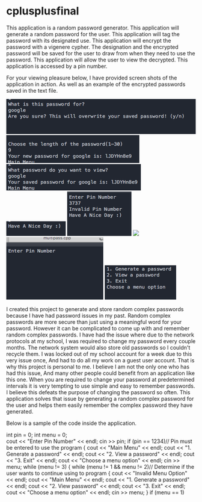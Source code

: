 # cplusplusfinal
This application is a random password generator.
This application will generate a random password for the user.
This application will tag the password with its designated use.
This application will encrypt the password with a vigenere cypher.
The designation and the encrypted password will be saved for the user to draw from when they need to use the password.
This application will allow the user to view the decrypted.
This application is accessed by a pin number.

For your viewing pleasure below, I have provided screen shots of the application in action. As well as an example of the encrypted passwords saved in the text file.

<img src="Screen Shot 2016-06-22 at 1.00.15 PM.png" />
<img src="Screen Shot 2016-06-22 at 1.00.38 PM.png" />
<img src="Screen Shot 2016-06-22 at 1.01.18 PM.png" />
<img src="Screen Shot 2016-06-22 at 1.01.55 PM.png" />
<img src="Screen Shot 2016-06-22 at 1.02.22 PM.png" />
<img src="SScreen Shot 2016-06-22 at 1.03.46 PM.png" />
<img src="Screen Shot 2016-06-22 at 12.59.20 PM.png" />
<img src="Screen Shot 2016-06-22 at 12.59.38 PM.png" />

I created this project to generate and store random complex passwords because I have had password issues in my past. Random complex passwords are more secure than just using a meaningful word for your password. However it can be complicated to come up with and remember random complex passwords. I have had the issue where due to the network protocols at my school, I was required to change my password every couple months. The network system would also store old passwords so I couldn't recycle them. I was locked out of my school account for a week due to this very issue once, And had to do all my work on a guest user account. That is why this project is personal to me. I believe I am not the only one who has had this issue, And many other people could benefit from an application like this one. When you are required to change your password at predetermined intervals it is very tempting to use simple and easy to remember passwords. I believe this defeats the purpose of changing the password so often. This application solves that issue by generating a random complex password for the user and helps them easily remember the complex password they have generated.


Below is a sample of the code inside the application.

int pin = 0;
	int menu = 0;	
	cout << "Enter Pin Number" << endl;
	cin >> pin;
	if (pin == 1234)// Pin must be entered to use the program
	{
		cout << "Main Menu" << endl;
		cout << "1. Generate a password" << endl;
		cout << "2. View a password" << endl;
		cout << "3. Exit" << endl;
		cout << "Choose a menu option" << endl;
		cin >> menu;
		while (menu != 3)
			{
				while (menu != 1 && menu != 2)// Determine if the user wants to continue using to program
				{
					cout << "Invalid Menu Option" << endl;
					cout << "Main Menu" << endl;
					cout << "1. Generate a password" << endl;
					cout << "2. View password" << endl;
					cout << "3. Exit" << endl;
					cout << "Choose a menu option" << endl;
					cin >> menu;
				}
				if (menu == 1)

